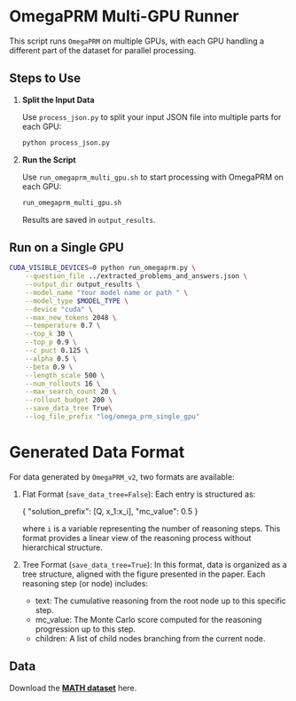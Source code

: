 # OmegaPRM Multi-GPU Runner

This script runs `OmegaPRM` on multiple GPUs, with each GPU handling a different part of the dataset for parallel processing.

## Steps to Use

1. **Split the Input Data**

   Use `process_json.py` to split your input JSON file into multiple parts for each GPU:

   ```bash
   python process_json.py
   ```
   
2. **Run the Script**
   
   Use `run_omegaprm_multi_gpu.sh` to start processing with OmegaPRM on each GPU:
    ``` bash
   run_omegaprm_multi_gpu.sh
    ```
   Results are saved in `output_results`.

## Run on a Single GPU

```bash
CUDA_VISIBLE_DEVICES=0 python run_omegaprm.py \
    --question_file ../extracted_problems_and_answers.json \
    --output_dir output_results \
    --model_name "Your model name or path " \
    --model_type $MODEL_TYPE \
    --device "cuda" \
    --max_new_tokens 2048 \
    --temperature 0.7 \
    --top_k 30 \
    --top_p 0.9 \
    --c_puct 0.125 \
    --alpha 0.5 \
    --beta 0.9 \
    --length_scale 500 \
    --num_rollouts 16 \
    --max_search_count 20 \
    --rollout_budget 200 \
    --save_data_tree True\
    --log_file_prefix "log/omega_prm_single_gpu"

```

# Generated Data Format

For data generated by `OmegaPRM_v2`, two formats are available:

1. Flat Format (`save_data_tree=False`):
   Each entry is structured as:
   
   { "solution_prefix": [Q, x_1:x_i], "mc_value": 0.5 }
   
   where `i` is a variable representing the number of reasoning steps. This format provides a linear view of the reasoning process without hierarchical structure.

2. Tree Format (`save_data_tree=True`):
   In this format, data is organized as a tree structure, aligned with the figure presented in the paper. Each reasoning step (or node) includes:
   
   - text: The cumulative reasoning from the root node up to this specific step.
   - mc_value: The Monte Carlo score computed for the reasoning progression up to this step.
   - children: A list of child nodes branching from the current node.

## Data 

Download the [**MATH dataset**](https://people.eecs.berkeley.edu/~hendrycks/MATH.tar) here.